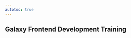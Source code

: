 ```yaml
---
autotoc: true
---
```


<slot name="/events/gcc2024/header" />
<div class="text-center">

## Galaxy Frontend Development Training

</div>
